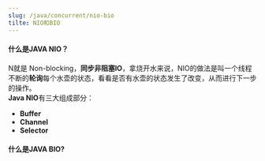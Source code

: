 ```yaml
---
slug: /java/concurrent/nio-bio
tilte: NIO和BIO
---
```


#### 什么是JAVA NIO？
N就是 Non-blocking，**同步非阻塞IO**，拿烧开水来说，NIO的做法是叫一个线程不断的**轮询**每个水壶的状态，看看是否有水壶的状态发生了改变，从而进行下一步的操作。   
**Java NIO**有三大组成部分： 
  - **Buffer**
  - **Channel**
  - **Selector**



#### 什么是JAVA BIO?



